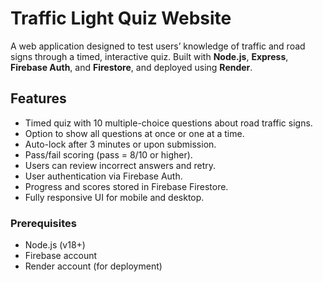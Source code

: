 # Traffic Light Quiz Website

A web application designed to test users’ knowledge of traffic and road signs
through a timed, interactive quiz. Built with **Node.js**, **Express**, **Firebase Auth**, 
and **Firestore**, and deployed using **Render**.

## Features

- Timed quiz with 10 multiple-choice questions about road traffic signs.  
- Option to show all questions at once or one at a time.  
- Auto-lock after 3 minutes or upon submission.  
- Pass/fail scoring (pass = 8/10 or higher).  
- Users can review incorrect answers and retry.  
- User authentication via Firebase Auth.  
- Progress and scores stored in Firebase Firestore.  
- Fully responsive UI for mobile and desktop.

### Prerequisites
- Node.js (v18+)
- Firebase account
- Render account (for deployment)


